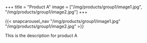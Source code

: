 +++
title = "Product A"
image = ["/img/products/group1/image1.jpg", "/img/products/group1/image2.jpg"]
+++

{{< snapcarousel_nav "/img/products/group1/image1.jpg" "/img/products/group1/image2.jpg" >}}



This is the description for product A
